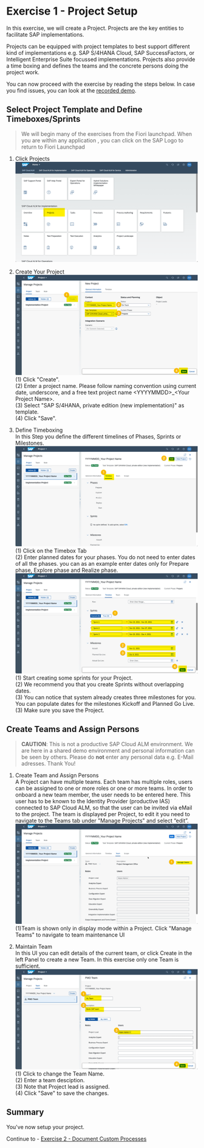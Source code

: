 # Exercise 1 - Project Setup

In this exercise, we will create a Project. Projects are the key entities to facilitate SAP implementations. 

Projects can be equipped with project templates to best support different kind of implementations e.g. SAP S/4HANA Cloud, SAP SuccessFactors, or Intelligent Enterprise Suite focussed implementations. 
Projects also provide a time boxing and defines the teams and the concrete persons doing the project work.

You can now proceed with the exercise by reading the steps below. In case you find issues, you can look at the [recorded demo](https://wpb101101.hana.ondemand.com/wpb/pub/wa/index.html?library=library.txt&show=project!PR_459999E6D5BD26B2).

## Select Project Template and Define Timeboxes/Sprints
> We will begin many of the exercises from the Fiori launchpad. When you are within any application , you can click on the SAP Logo to return to Fiori Launchpad

1. Click Projects
<br> ![](2021-11-11-15-00-33.png)

2.	Create Your Project
<br> ![](2021-11-11-15-04-38.png)
<br> (1) Click "Create".
<br> (2) Enter a project name. Please follow naming convention using current date, underscore, and a free text project name \<YYYYMMDD\>_\<Your Project Name\>.
<br> (3) Select "SAP S/4HANA, private edition (new implementation)" as template.
<br> (4) Click "Save".

3. Define Timeboxing
<br> In this Step you define the different timelines of Phases, Sprints or Milestones.
<br> ![](2021-11-11-15-15-26.png)
<br> (1) Click on the Timebox Tab
<br> (2) Enter planned dates for your phases. You do not need to enter dates of all the phases. you can as an example enter dates only for Prepare phase, Explore phase and Realize phase.
<br> ![](2021-11-11-15-19-41.png)
<br> (1) Start creating some sprints for your Project.
<br> (2) We recommend you that you create Sprints without overlapping dates.
<br> (3) You can notice that system already creates three milestones for you. You can populate dates for the milestones Kickoff and Planned Go Live.
<br> (3) Make sure you save the Project.

## Create Teams and Assign Persons

> **CAUTION**: This is not a productive SAP Cloud ALM environment. We are here in a shared demo environment and personal information can be seen by others. Please do **not** enter any personal data e.g. E-Mail adresses. Thank You!

1. Create Team and Assign Persons
<br> A Project can have multiple teams. Each team has multiple roles, users can be assigned to one or more roles or one or more teams. In order to onboard a new team member, the user needs to be entered here. This user has to be known to the Identity Provider (productive IAS) connected to SAP Cloud ALM, so that the user can be invited via eMail to the project. The team is displayed per Project, to edit it you need to navigate to the Teams tab under "Manage Projects" and select “edit”.
<br> ![](2021-11-11-15-28-24.png)
<br> (1)Team is shown only in display mode within a Project. Click "Manage Teams" to navigate to team maintenance UI

2. Maintain Team 
<br> In this UI you can edit details of the current team, or click Create in the left Panel to create a new Team. In this exercise only one Team is sufficient.
<br> ![](2021-11-11-15-31-30.png)
<br> (1) Click to change the Team Name.
<br> (2) Enter a team desciption.
<br> (3) Note that Project lead is assigned.
<br> (4) Click "Save" to save the changes.

## Summary

You've now setup your project.

Continue to - [Exercise 2 - Document Custom Processes](../ex2/)
